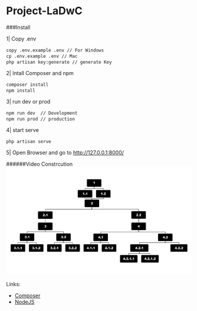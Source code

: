 # Project-LaDwC

###Install

1| Copy .env
    
    
    copy .env.example .env // For Windows
    cp .env.example .env // Mac
    php artisan key:generate // generate Key


2| Intall Composer and npm


    composer install 
    npm install


3| run dev or prod

    npm run dev  // Development
    npm run prod // production

4| start serve
    
    php artisan serve
    
5| Open Browser and go to
   http://127.0.0.1:8000/


######Video Constrcution
![Video](video_constructuon.png)


Links:
- [Composer](https://getcomposer.org/)
- [NodeJS](https://nodejs.org/en/)
